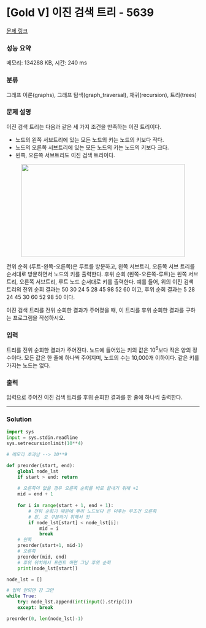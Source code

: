 # [Gold V] 이진 검색 트리 - 5639 

[문제 링크](https://www.acmicpc.net/problem/5639) 

### 성능 요약

메모리: 134288 KB, 시간: 240 ms

### 분류

그래프 이론(graphs), 그래프 탐색(graph_traversal), 재귀(recursion), 트리(trees)

### 문제 설명

<p>이진 검색 트리는 다음과 같은 세 가지 조건을 만족하는 이진 트리이다.</p>

<ul>
	<li>노드의 왼쪽 서브트리에 있는 모든 노드의 키는 노드의 키보다 작다.</li>
	<li>노드의 오른쪽 서브트리에 있는 모든 노드의 키는 노드의 키보다 크다.</li>
	<li>왼쪽, 오른쪽 서브트리도 이진 검색 트리이다.</li>
</ul>

<p style="text-align: center;"><img alt="" src="https://onlinejudgeimages.s3-ap-northeast-1.amazonaws.com/upload/images/bsearchtree.png" style="height:242px; width:426px"></p>

<p>전위 순회 (루트-왼쪽-오른쪽)은 루트를 방문하고, 왼쪽 서브트리, 오른쪽 서브 트리를 순서대로 방문하면서 노드의 키를 출력한다. 후위 순회 (왼쪽-오른쪽-루트)는 왼쪽 서브트리, 오른쪽 서브트리, 루트 노드 순서대로 키를 출력한다. 예를 들어, 위의 이진 검색 트리의 전위 순회 결과는 50 30 24 5 28 45 98 52 60 이고, 후위 순회 결과는 5 28 24 45 30 60 52 98 50 이다.</p>

<p>이진 검색 트리를 전위 순회한 결과가 주어졌을 때, 이 트리를 후위 순회한 결과를 구하는 프로그램을 작성하시오.</p>

### 입력 

 <p>트리를 전위 순회한 결과가 주어진다. 노드에 들어있는 키의 값은 10<sup>6</sup>보다 작은 양의 정수이다. 모든 값은 한 줄에 하나씩 주어지며, 노드의 수는 10,000개 이하이다. 같은 키를 가지는 노드는 없다.</p>

### 출력 

 <p>입력으로 주어진 이진 검색 트리를 후위 순회한 결과를 한 줄에 하나씩 출력한다.</p>

---

### Solution
```python
import sys
input = sys.stdin.readline
sys.setrecursionlimit(10**4)

# 메모리 초과남 --> 10**9

def preorder(start, end):
    global node_lst
    if start > end: return
    
    # 오른쪽이 없을 경우 오른쪽 순회를 바로 끝내기 위해 +1
    mid = end + 1
    
    for i in range(start + 1, end + 1):
        # 전위 순회기 때문에 뿌리 노드보다 큰 이후는 무조건 오른쪽
        # 왼, 오 구분하기 위해서 컷
        if node_lst[start] < node_lst[i]:
            mid = i
            break
    # 왼쪽
    preorder(start+1, mid-1)
    # 오른쪽
    preorder(mid, end)
    # 후위 위치에서 프린트 하면 그냥 후위 순회
    print(node_lst[start])

node_lst = []

# 입력 안되면 걍 그만
while True:
    try: node_lst.append(int(input().strip()))
    except: break

preorder(0, len(node_lst)-1)
